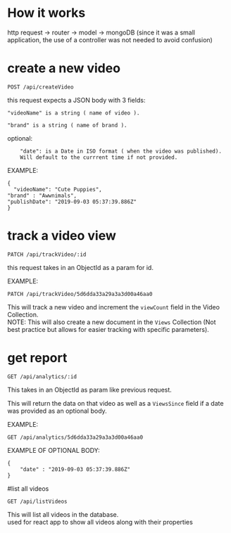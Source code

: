 # How it works

http request -> router -> model -> mongoDB
(since it was a small application, the use of a controller was not needed to avoid confusion)

# create a new video

<pre><code>POST /api/createVideo
</code></pre>

this request expects a JSON body with 3 fields:  

	"videoName" is a string ( name of video ). 
	
	"brand" is a string ( name of brand ). 
	
optional:  
 
		"date": is a Date in ISO format ( when the video was published).  
		Will default to the currrent time if not provided.
		
EXAMPLE:  
<pre><code>{
  "videoName": "Cute Puppies",
"brand" : "Awwnimals",
"publishDate": "2019-09-03 05:37:39.886Z"
}</code></pre>  
		
# track a video view

<pre><code>PATCH /api/trackVideo/:id</code></pre>

this request takes in an ObjectId as a param for id.  

EXAMPLE:  

<pre><code>PATCH /api/trackVideo/5d6dda33a29a3a3d00a46aa0</code></pre>  

This will track a new video and increment the `viewCount` field in the Video Collection.  
NOTE: This will also create a new document in the `Views` Collection (Not best practice but allows for easier tracking with specific parameters).  

# get report

<pre><code>GET /api/analytics/:id</code></pre>  

This takes in an ObjectId as param like previous request. 

This will return the data on that video as well as a `ViewsSince` field if a date was provided as an optional body.  

EXAMPLE:  
<pre><code>GET /api/analytics/5d6dda33a29a3a3d00a46aa0</code></pre>  

EXAMPLE OF OPTIONAL BODY:  
<pre><code>{
	"date" : "2019-09-03 05:37:39.886Z"
}</code></pre>  

#list all videos

<pre><code>GET /api/listVideos</code></pre>  

This will list all videos in the database.  
used for react app to show all videos along with their properties
